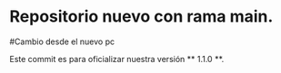 # Repositorio nuevo con rama main.

#Cambio desde el nuevo pc

Este commit es para oficializar nuestra versión ** 1.1.0 **.